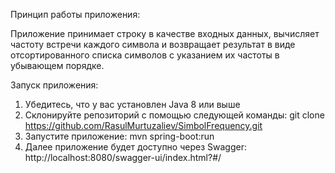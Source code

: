 Принцип работы приложения:

Приложение принимает строку в качестве входных данных, 
вычисляет частоту встречи каждого символа и возвращает 
результат в виде отсортированного списка символов с 
указанием их частоты в убывающем порядке.


Запуск приложения:
1) Убедитесь, что у вас установлен Java 8 или выше
2) Склонируйте репозиторий с помощью следующей команды: git clone https://github.com/RasulMurtuzaliev/SimbolFrequency.git
3) Запустите приложение: mvn spring-boot:run
4) Далее приложение будет доступно через Swagger: http://localhost:8080/swagger-ui/index.html?#/
